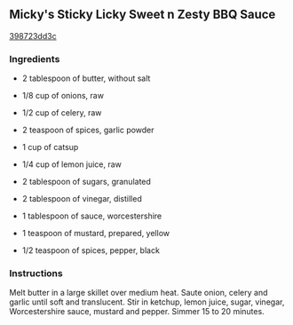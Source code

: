 ## Micky's Sticky Licky Sweet n Zesty BBQ Sauce

[398723dd3c](http://allrecipes.com/recipe/mickys-sticky-licky-sweet-n-zesty-bbq-sauce/)

### Ingredients

 - 2 tablespoon of butter, without salt

 - 1/8 cup of onions, raw

 - 1/2 cup of celery, raw

 - 2 teaspoon of spices, garlic powder

 - 1 cup of catsup

 - 1/4 cup of lemon juice, raw

 - 2 tablespoon of sugars, granulated

 - 2 tablespoon of vinegar, distilled

 - 1 tablespoon of sauce, worcestershire

 - 1 teaspoon of mustard, prepared, yellow

 - 1/2 teaspoon of spices, pepper, black

### Instructions

Melt butter in a large skillet over medium heat. Saute onion, celery and garlic until soft and translucent. Stir in ketchup, lemon juice, sugar, vinegar, Worcestershire sauce, mustard and pepper. Simmer 15 to 20 minutes.